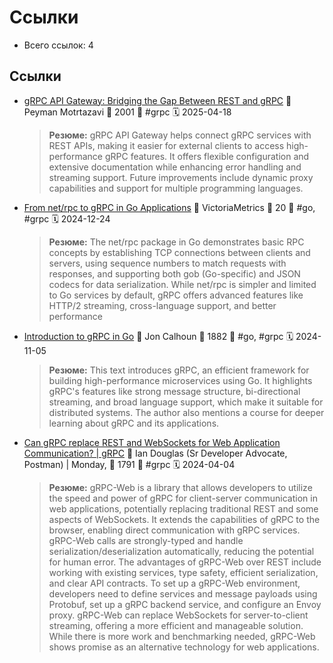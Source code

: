 # Ссылки

- Всего ссылок: 4

## Ссылки

- [gRPC API Gateway: Bridging the Gap Between REST and gRPC](https://zuplo.com/blog/2025/04/09/grpc-api-gateway) 👤 Peyman Motrtazavi 💬 2001 🔖 #grpc 🗓️ 2025-04-18
    > **Резюме:** gRPC API Gateway helps connect gRPC services with REST APIs, making it easier for external clients to access high-performance gRPC features. It offers flexible configuration and extensive documentation while enhancing error handling and streaming support. Future improvements include dynamic proxy capabilities and support for multiple programming languages.
- [From net/rpc to gRPC in Go Applications](https://victoriametrics.com/blog/go-net-rpc/) 👤 VictoriaMetrics 💬 20 🔖 #go, #grpc 🗓️ 2024-12-24
    > **Резюме:** The net/rpc package in Go demonstrates basic RPC concepts by establishing TCP connections between clients and servers, using sequence numbers to match requests with responses, and supporting both gob (Go-specific) and JSON codecs for data serialization. While net/rpc is simpler and limited to Go services by default, gRPC offers advanced features like HTTP/2 streaming, cross-language support, and better performance
- [Introduction to gRPC in Go](mailto:reader-forwarded-email/209fa8d8e65c6774b959dc7556e9b07e) 👤 Jon Calhoun 💬 1882 🔖 #go, #grpc 🗓️ 2024-11-05
    > **Резюме:** This text introduces gRPC, an efficient framework for building high-performance microservices using Go. It highlights gRPC's features like strong message structure, bi-directional streaming, and broad language support, which make it suitable for distributed systems. The author also mentions a course for deeper learning about gRPC and its applications.
- [Can gRPC replace REST and WebSockets for Web Application Communication? | gRPC](https://grpc.io/blog/postman-grpcweb/) 👤 Ian Douglas (Sr Developer Advocate, Postman) | Monday, 💬 1791 🔖 #grpc 🗓️ 2024-04-04
    > **Резюме:** gRPC-Web is a library that allows developers to utilize the speed and power of gRPC for client-server communication in web applications, potentially replacing traditional REST and some aspects of WebSockets. It extends the capabilities of gRPC to the browser, enabling direct communication with gRPC services. gRPC-Web calls are strongly-typed and handle serialization/deserialization automatically, reducing the potential for human error. The advantages of gRPC-Web over REST include working with existing services, type safety, efficient serialization, and clear API contracts. To set up a gRPC-Web environment, developers need to define services and message payloads using Protobuf, set up a gRPC backend service, and configure an Envoy proxy. gRPC-Web can replace WebSockets for server-to-client streaming, offering a more efficient and manageable solution. While there is more work and benchmarking needed, gRPC-Web shows promise as an alternative technology for web applications.
